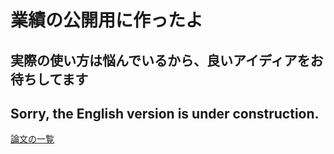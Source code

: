 # 業績の公開用に作ったよ
## 実際の使い方は悩んでいるから、良いアイディアをお待ちしてます
## Sorry, the English version is under construction.
[論文の一覧](https://scholar.google.co.jp/citations?user=o8WlsAMAAAAJ&hl=ja)
